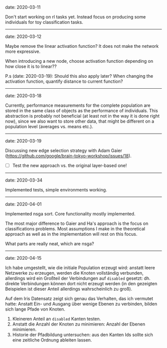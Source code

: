 date: 2020-03-11

Don't start working on rl tasks yet. Instead focus on producing some
individuals for toy classification tasks.

---

date: 2020-03-12

Maybe remove the linear activation function? It does not make the network more
expressive.

When introducing a new node, choose activation function depending on how close
it is to linear??

P.s (date: 2020-03-19):
  Should this also apply later? When changing the activation function, quantify
  distance to current function?

---

date: 2020-03-18

Currently, performance measurements for the complete population are stored in
the same class of objects as the performance of individuals. This abstraction
is probably not beneficial (at least not in the way it is done right now),
since we also want to store other data, that might be different on a population
level (averages vs. means etc.).

---

date: 2020-03-19

Discussing new edge selection strategy with Adam Gaier (https://github.com/google/brain-tokyo-workshop/issues/18).

-[ ] Test the new approach vs. the original layer-based one!

---

date: 2020-03-34

Implemented tests, simple environments working.

---

date: 2020-04-01

Implemented nsga sort. Core functionality mostly implemented.

The most major difference to Gaier and Ha's approach is the focus on classifications problems. Most assumptions I make in the theoretical approach as well as in the implementation will rest on this focus.

What parts are really neat, which are nsga?

---

date: 2020-04-15

Ich habe umgestellt, wie die initiale Population erzeugt wird: anstatt leere Netzwerke zu erzeugen, werden die Knoten vollständig verbunden, allerdings wird ein Großteil der Verbindungen auf `disabled` gesetzt: dh. direkte Verbindungen können dort nicht erzeugt werden (in den gezeigten Beispielen ist dieser Anteil allerdings wahrscheinlich zu groß).

Auf dem Iris Datensatz zeigt sich genau das Verhalten, das ich vermutet hatte: Anstatt Ein- und Ausgang über wenige Ebenen zu verbinden, bilden sich lange Pfade von Knoten.

1. Kleineren Anteil an `disabled` Kanten testen.
2. Anstatt die Anzahl der Knoten zu minimieren: Anzahl der Ebenen minimieren.
3. Historie der Pfadbildung untersuchen: aus den Kanten Ids sollte sich
   eine zeitliche Ordnung ableiten lassen.
